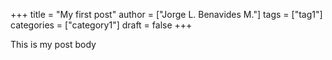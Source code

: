 +++
title = "My first post"
author = ["Jorge L. Benavides M."]
tags = ["tag1"]
categories = ["category1"]
draft = false
+++

This is my post body
